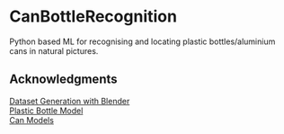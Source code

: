 # CanBottleRecognition
Python based ML for recognising and locating plastic bottles/aluminium cans in natural pictures.

## Acknowledgments

[Dataset Generation with Blender](https://olestourko.github.io/2018/02/03/generating-convnet-training-data-with-blender-1.html) <br />
[Plastic Bottle Model](https://free3d.com/3d-model/plastic-bottle-14620.html) <br />
[Can Models](https://free3d.com/3d-model/realistic-can-826952.html) <br />